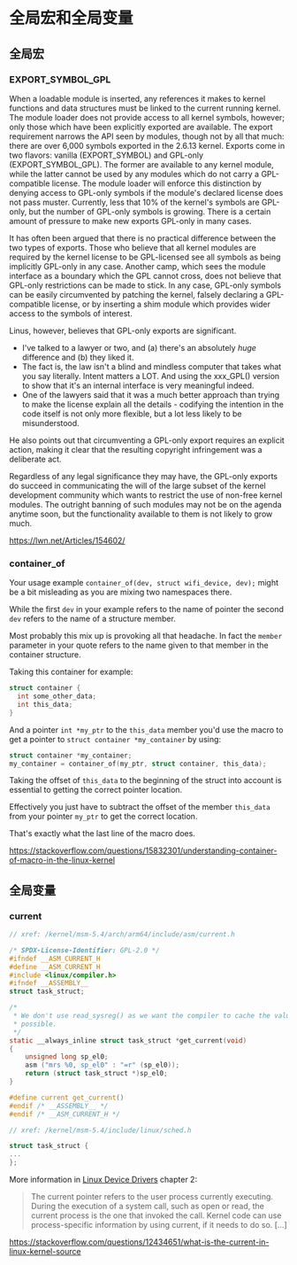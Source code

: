 # 全局宏和全局变量

## 全局宏

### EXPORT_SYMBOL_GPL

When a loadable module is inserted, any references it makes to kernel functions and data structures must be linked to the current running kernel. The module loader does not provide access to all kernel symbols, however; only those which have been explicitly exported are available. The export requirement narrows the API seen by modules, though not by all that much: there are over 6,000 symbols exported in the 2.6.13 kernel.
Exports come in two flavors: vanilla (EXPORT_SYMBOL) and GPL-only (EXPORT_SYMBOL_GPL). The former are available to any kernel module, while the latter cannot be used by any modules which do not carry a GPL-compatible license. The module loader will enforce this distinction by denying access to GPL-only symbols if the module's declared license does not pass muster. Currently, less that 10% of the kernel's symbols are GPL-only, but the number of GPL-only symbols is growing. There is a certain amount of pressure to make new exports GPL-only in many cases.

It has often been argued that there is no practical difference between the two types of exports. Those who believe that all kernel modules are required by the kernel license to be GPL-licensed see all symbols as being implicitly GPL-only in any case. Another camp, which sees the module interface as a boundary which the GPL cannot cross, does not believe that GPL-only restrictions can be made to stick. In any case, GPL-only symbols can be easily circumvented by patching the kernel, falsely declaring a GPL-compatible license, or by inserting a shim module which provides wider access to the symbols of interest.

Linus, however, believes that GPL-only exports are significant.
* I've talked to a lawyer or two, and (a) there's an absolutely _huge_ difference and (b) they liked it.
* The fact is, the law isn't a blind and mindless computer that takes what you say literally. Intent matters a LOT. And using the xxx_GPL() version to show that it's an internal interface is very meaningful indeed.
* One of the lawyers said that it was a much better approach than trying to make the license explain all the details - codifying the intention in the code itself is not only more flexible, but a lot less likely to be misunderstood.

He also points out that circumventing a GPL-only export requires an explicit action, making it clear that the resulting copyright infringement was a deliberate act.

Regardless of any legal significance they may have, the GPL-only exports do succeed in communicating the will of the large subset of the kernel development community which wants to restrict the use of non-free kernel modules. The outright banning of such modules may not be on the agenda anytime soon, but the functionality available to them is not likely to grow much.

https://lwn.net/Articles/154602/



### container_of

Your usage example `container_of(dev, struct wifi_device, dev);` might be a bit misleading as you are mixing two namespaces there.

While the first `dev` in your example refers to the name of pointer the second `dev` refers to the name of a structure member.

Most probably this mix up is provoking all that headache. In fact the `member` parameter in your quote refers to the name given to that member in the container structure.

Taking this container for example:

```c
struct container {
  int some_other_data;
  int this_data;
}
```

And a pointer `int *my_ptr` to the `this_data` member you'd use the macro to get a pointer to `struct container *my_container` by using:

```c
struct container *my_container;
my_container = container_of(my_ptr, struct container, this_data);
```

Taking the offset of `this_data` to the beginning of the struct into account is essential to getting the correct pointer location.

Effectively you just have to subtract the offset of the member `this_data` from your pointer `my_ptr` to get the correct location.

That's exactly what the last line of the macro does.

https://stackoverflow.com/questions/15832301/understanding-container-of-macro-in-the-linux-kernel





## 全局变量

### current 

```c
// xref: /kernel/msm-5.4/arch/arm64/include/asm/current.h

/* SPDX-License-Identifier: GPL-2.0 */
#ifndef __ASM_CURRENT_H
#define __ASM_CURRENT_H
#include <linux/compiler.h>
#ifndef __ASSEMBLY__
struct task_struct;

/*
 * We don't use read_sysreg() as we want the compiler to cache the value where
 * possible.
 */
static __always_inline struct task_struct *get_current(void)
{
	unsigned long sp_el0;
	asm ("mrs %0, sp_el0" : "=r" (sp_el0));
	return (struct task_struct *)sp_el0;
}

#define current get_current()
#endif /* __ASSEMBLY__ */
#endif /* __ASM_CURRENT_H */
```

````cpp
// xref: /kernel/msm-5.4/include/linux/sched.h

struct task_struct {
...
};
````

More information in [Linux Device Drivers](http://www.xml.com/ldd/chapter/book/ch02.html) chapter 2:

>   The current pointer refers to the user process currently executing. During the execution of a system call, such as open or read, the current process is the one that invoked the call. Kernel code can use process-specific information by using current, if it needs to do so. [...]

https://stackoverflow.com/questions/12434651/what-is-the-current-in-linux-kernel-source


